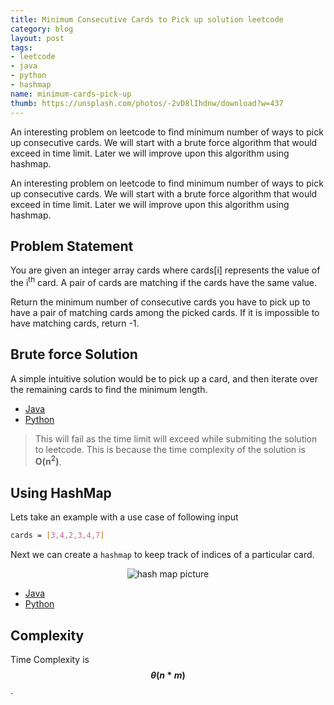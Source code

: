 ```yaml
---
title: Minimum Consecutive Cards to Pick up solution leetcode
category: blog
layout: post
tags:
- leetcode
- java
- python
- hashmap
name: minimum-cards-pick-up
thumb: https://unsplash.com/photos/-2vD8lIhdnw/download?w=437
---
```


An interesting problem on leetcode to find minimum number of ways to pick up consecutive cards. We will start with a brute force algorithm that would exceed in time limit. Later we will improve upon this algorithm using hashmap.<!-- truncate_here -->


<link rel="stylesheet" href="{{ root_url }}/css/multipleTab.css"/>
<script src="{{ root_url }}/js/jquery.easytabs.min.js"></script>
<script src="{{ root_url }}/js/multipleTab.js"></script>


<p>An interesting problem on leetcode to find minimum number of ways to pick up consecutive cards. We will start with a brute force algorithm that would exceed in time limit. Later we will improve upon this algorithm using hashmap.</p>

## Problem Statement

You are given an integer array cards where cards[i] represents the value of the i<sup>th</sup> card. A pair of cards are matching if the cards have the same value.

Return the minimum number of consecutive cards you have to pick up to have a pair of matching cards among the picked cards. If it is impossible to have matching cards, return -1.

## Brute force Solution

A simple intuitive solution would be to pick up a card, and then iterate over the remaining cards to find the minimum length.

<div class="tab-container">
  <ul>
    <li class="tab Java1"><a href="#Java1">Java</a></li>
    <li class="tab Python1"><a href="#Python1">Python</a></li>
  </ul>

   <div class="codeSample Java1" id="Java1">
     <script src="https://gist.github.com/tushar-sharma/2b1119ca6114e81f29c156f7f8fc4fd2.js?file=BruteMinimumCardPickUp.java"></script>
   </div>

   <div class="codeSample Python1" id="Python1">
     <script src="https://gist.github.com/tushar-sharma/2b1119ca6114e81f29c156f7f8fc4fd2.js?file=brute_minimum_card_pick_up.py"></script>
   </div>

</div>


<blockquote class="attention">
This will fail as the time limit will exceed while submiting the solution to leetcode. This is because the time complexity of the solution is <strong>O(n<sup>2</sup>)</strong>.
</blockquote>



## Using HashMap

Lets take an example with a use case of following input

```bash
cards = [3,4,2,3,4,7]
```

Next we can create a `hashmap` to keep track of indices of a particular card.


<p>
<center>
<img src="{{ root_url }}/img/min_ways_hashmap.png" alt="hash map picture">
</center>
</p>

<div class="tab-container">
  <ul>
    <li class="tab Java2"><a href="#Java2">Java</a></li>
    <li class="tab Python2"><a href="#Python2">Python</a></li>
  </ul>

   <div class="codeSample Java2" id="Java2">
     <script src="https://gist.github.com/tushar-sharma/2b1119ca6114e81f29c156f7f8fc4fd2.js?file=MinimumCardPickUp.java"></script>
   </div>

   <div class="codeSample Python2" id="Python2">
     <script src="https://gist.github.com/tushar-sharma/2b1119ca6114e81f29c156f7f8fc4fd2.js?file=minimum_card_pick_up.py"></script>
   </div>

</div>


## Complexity

Time Complexity is **$$\theta(n * m)$$**.
